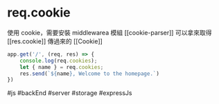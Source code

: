 # req.cookie
使用 cookie，需要安裝 middlewarea 模組 [[cookie-parser]]
可以拿來取得 [[res.cookie]] 傳過來的 [[Cookie]]	
```js
app.get('/', (req, res) => {
	console.log(req.cookies);
	let { name } = req.cookies;
	res.send(`${name}, Welcome to the homepage.`)
})
```

#js #backEnd #server #storage #expressJs